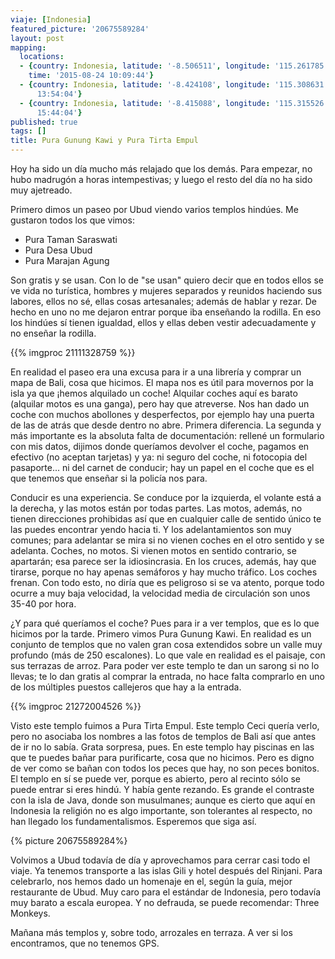 ```yaml
---
viaje: [Indonesia]
featured_picture: '20675589284'
layout: post
mapping:
  locations:
  - {country: Indonesia, latitude: '-8.506511', longitude: '115.261785', place: Ubud,
    time: '2015-08-24 10:09:44'}
  - {country: Indonesia, latitude: '-8.424108', longitude: '115.308631', time: '2015-08-24
      13:54:04'}
  - {country: Indonesia, latitude: '-8.415088', longitude: '115.315526', time: '2015-08-24
      15:44:04'}
published: true
tags: []
title: Pura Gunung Kawi y Pura Tirta Empul
---
```


Hoy ha sido un día mucho más relajado que los demás. Para empezar, no hubo madrugón a horas intempestivas; y luego el resto del día no ha sido muy ajetreado.

Primero dimos un paseo por Ubud viendo varios templos hindúes. Me gustaron todos los que vimos:

- Pura Taman Saraswati
- Pura Desa Ubud
- Pura Marajan Agung

Son gratis y se usan. Con lo de "se usan" quiero decir que en todos ellos se ve vida no turística, hombres y mujeres separados y reunidos haciendo sus labores, ellos no sé, ellas cosas artesanales; además de hablar y rezar. De hecho en uno no me dejaron entrar porque iba enseñando la rodilla. En eso los hindúes sí tienen igualdad, ellos y ellas deben vestir adecuadamente y no enseñar la rodilla.

{{% imgproc 21111328759 %}}

En realidad el paseo era una excusa para ir a una librería y comprar un mapa de Bali, cosa que hicimos. El mapa nos es útil para movernos por la isla ya que ¡hemos alquilado un coche! Alquilar coches aquí es barato (alquilar motos es una ganga), pero hay que atreverse. Nos han dado un coche con muchos abollones y desperfectos, por ejemplo hay una puerta de las de atrás que desde dentro no abre. Primera diferencia. La segunda y más importante es la absoluta falta de documentación: rellené un formulario con mis datos, dijimos donde queríamos devolver el coche, pagamos en efectivo (no aceptan tarjetas) y ya: ni seguro del coche, ni fotocopia del pasaporte... ni del carnet de conducir; hay un papel en el coche que es el que tenemos que enseñar si la policía nos para.

Conducir es una experiencia. Se conduce por la izquierda, el volante está a la derecha, y las motos están por todas partes. Las motos, además, no tienen direcciones prohibidas así que en cualquier calle de sentido único te las puedes encontrar yendo hacia ti. Y los adelantamientos son muy comunes; para adelantar se mira si no vienen coches en el otro sentido y se adelanta. Coches, no motos. Si vienen motos en sentido contrario, se apartarán; esa parece ser la idiosincrasia. En los cruces, además, hay que tirarse, porque no hay apenas semáforos y hay mucho tráfico. Los coches frenan. Con todo esto, no diría que es peligroso si se va atento, porque todo ocurre a muy baja velocidad, la velocidad media de circulación son unos 35-40 por hora.

¿Y para qué queríamos el coche? Pues para ir a ver templos, que es lo que hicimos por la tarde. Primero vimos Pura Gunung Kawi. En realidad es un conjunto de templos que no valen gran cosa extendidos sobre un valle muy profundo (más de 250 escalones). Lo que vale en realidad es el paisaje, con sus terrazas de arroz. Para poder ver este templo te dan un sarong si no lo llevas; te lo dan gratis al comprar la entrada, no hace falta comprarlo en uno de los múltiples puestos callejeros que hay a la entrada.

{{% imgproc 21272004526 %}}

Visto este templo fuimos a Pura Tirta Empul. Este templo Ceci quería verlo, pero no asociaba los nombres a las fotos de templos de Bali así que antes de ir no lo sabía. Grata sorpresa, pues. En este templo hay piscinas en las que te puedes bañar para purificarte, cosa que no hicimos. Pero es digno de ver como se bañan con todos los peces que hay, no son peces bonitos. El templo en sí se puede ver, porque es abierto, pero al recinto sólo se puede entrar si eres hindú. Y había gente rezando. Es grande el contraste con la isla de Java, donde son musulmanes; aunque es cierto que aquí en Indonesia la religión no es algo importante, son tolerantes al respecto, no han llegado los fundamentalismos. Esperemos que siga así.

{% picture 20675589284%}

Volvimos a Ubud todavía de día y aprovechamos para cerrar casi todo el viaje. Ya tenemos transporte a las islas Gili y hotel después del Rinjani. Para celebrarlo, nos hemos dado un homenaje en el, según la guía, mejor restaurante de Ubud. Muy caro para el estándar de Indonesia, pero todavía muy barato a escala europea. Y no defrauda, se puede recomendar: Three Monkeys.

Mañana más templos y, sobre todo, arrozales en terraza. A ver si los encontramos, que no tenemos GPS.
